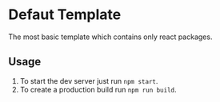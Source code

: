 # Defaut Template
The most basic template which contains only react packages.

## Usage

1. To start the dev server just run `npm start`.
2. To create a production build run `npm run build`.